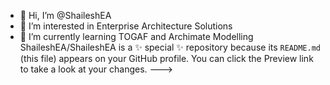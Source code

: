 - 👋 Hi, I’m @ShaileshEA
- 👀 I’m interested in Enterprise Architecture Solutions
- 🌱 I’m currently learning TOGAF and Archimate Modelling
ShaileshEA/ShaileshEA is a ✨ special ✨ repository because its `README.md` (this file) appears on your GitHub profile.
You can click the Preview link to take a look at your changes.
--->
